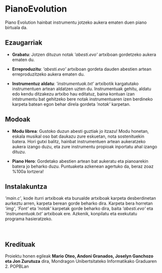 # PianoEvolution
Piano Evolution hainbat instrumentu jotzeko aukera ematen duen piano birtuala da.

## Ezaugarriak
* **Grabatu**: Jotzen dituzun notak _'abesti.evo'_ artxiboan gordetzeko aukera ematen du.

* **Erreproduzitu**: _'abesti.evo'_ artxiboan gordeta dauden abestien artean erreproduzitzeko aukera ematen du.

* **Instrumentuz aldatu**: _'instrumentuak.txt'_ artxibotik kargatutako instrumentuen artean aldatzen uzten du. Instrumentuak gehitu, aldatu edo kendu ditzakezu artxibo hau editatuz, baina kontuan izan intstrumentu bat gehitzeko bere notak instrumentuaren izen berdineko karpeta batean egon behar direla gordeta _'notak'_ karpetan.

## Modoak
* **Modu librea**: Gustoko duzun abesti guztiak jo itzazu! Modu honetan, eskala musikal oso bat daukazu zure eskuetan, nota sostenituekin batera. Hori gutxi balitz, hainbat instrumentuen artean aukeratzeko aukera izango duzu, eta zure instrumentu propioak inportatu ahal izango dituzu.

* **Piano Hero**: Gordetako abestien artean bat aukeratu eta pianoarekin batera jo beharko duzu. Puntuaketa azkenean agertuko da, beraz zoaz %100a lortzera!

## Instalakuntza
_'main.c'_, kode iturri artxiboak eta burualde artxiboak karpeta desberdinetan aurkeztu arren, karpeta berean gorde beharko dira. Karpeta bera horretan _'img'_, _'Font'_ eta _'notak'_ karpetak gorde beharko dira, baita _'abesti.evo'_ eta _'instrumentuak.txt'_ artxiboak ere. Azkenik, konpilatu eta exekutatu programa hasieratzeko.
<br><br><br>

## Kredituak
Proiektu honen egileak **Mario Oteo, Andoni Granados, Joselyn Ganchozo eta Jon Zurutuza** dira, Mondragon Unibertsitateko Informatikako Graduaren 2. POPBLan
